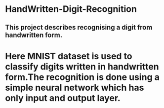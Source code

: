 # HandWritten-Digit-Recognition

## This project describes recognising a digit from handwritten form.
# Here MNIST dataset is used to classify digits written in handwritten form.The recognition is done  using a simple neural network which has only input and output layer.
